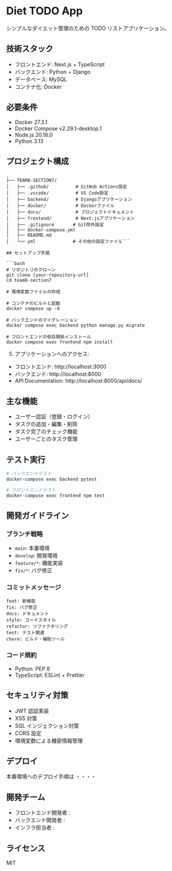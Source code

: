 # Diet TODO App

シンプルなダイエット管理のための TODO リストアプリケーション。

## 技術スタック

- フロントエンド: Next.js + TypeScript
- バックエンド: Python + Django
- データベース: MySQL
- コンテナ化: Docker

## 必要条件

- Docker 27.3.1
- Docker Compose v2.29.1-desktop.1
- Node.js 20.18.0
- Python 3.13

## プロジェクト構成

````
.
├── TEAM8-SECTION7/
│   ├── .github/          # GitHub Actions設定
│   ├── .vscode/          # VS Code設定
│   ├── backend/          # Djangoアプリケーション
│   ├── docker/           # Dockerファイル
│   ├── docs/             # プロジェクトドキュメント
│   ├── frontend/         # Next.jsアプリケーション
│   ├── .gitignore       # Git除外設定
│   ├── docker-compose.yml
│   ├── README.md
│   └── yml              # その他の設定ファイル```

## セットアップ手順

```bash
# リポジトリのクローン
git clone [your-repository-url]
cd team8-section7

# 環境変数ファイルの作成

# コンテナのビルドと起動
docker compose up -d

# バックエンドのマイグレーション
docker compose exec backend python manage.py migrate

# フロントエンドの依存関係インストール
docker compose exec frontend npm install
````

5. アプリケーションへのアクセス:

- フロントエンド: http://localhost:3000
- バックエンド: http://localhost:8000
- API Documentation: http://localhost:8000/api/docs/

## 主な機能

- ユーザー認証（登録・ログイン）
- タスクの追加・編集・削除
- タスク完了のチェック機能
- ユーザーごとのタスク管理

## テスト実行

```bash
# バックエンドテスト
docker-compose exec backend pytest

# フロントエンドテスト
docker-compose exec frontend npm test
```

## 開発ガイドライン

### ブランチ戦略

- `main`: 本番環境
- `develop`: 開発環境
- `feature/*`: 機能実装
- `fix/*`: バグ修正

### コミットメッセージ

```
feat: 新機能
fix: バグ修正
docs: ドキュメント
style: コードスタイル
refactor: リファクタリング
test: テスト関連
chore: ビルド・補助ツール
```

### コード規約

- Python: PEP 8
- TypeScript: ESLint + Prettier

## セキュリティ対策

- JWT 認証実装
- XSS 対策
- SQL インジェクション対策
- CORS 設定
- 環境変数による機密情報管理

## デプロイ

本番環境へのデプロイ手順は ・・・・

## 開発チーム

- フロントエンド開発者 :
- バックエンド開発者 :
- インフラ担当者 :

## ライセンス

MIT
